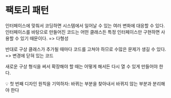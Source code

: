 # 팩토리 패턴
인터페이스에 맞춰서 코딩하면 시스템에서 일어날 수 있는 여러 변화에 대응할 수 있다. 인터페이스를 바탕으로 만들어진 코드는 어떤 클래스든 특정 인터페이스만 구현하면 사용할 수 있기 때문이다. => 다형성

반대로 구상 클래스가 추가될 때마다 코드를 고쳐야 하므로 수많은 문제가 생길 수 있다. => 변경에 닫혀 있는 코드

새로운 구상 형식을 써서 확장해야 할 때는 어떻게 해서든 다시 열 수 있게 만들어야 한다.

💡 첫 번째 디자인 원칙을 기억하자: 바뀌는 부분을 찾아내서 바뀌지 않는 부분과 분리해야 한다
